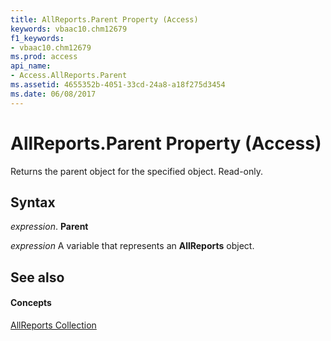 ```yaml
---
title: AllReports.Parent Property (Access)
keywords: vbaac10.chm12679
f1_keywords:
- vbaac10.chm12679
ms.prod: access
api_name:
- Access.AllReports.Parent
ms.assetid: 4655352b-4051-33cd-24a8-a18f275d3454
ms.date: 06/08/2017
---
```



# AllReports.Parent Property (Access)

Returns the parent object for the specified object. Read-only.


## Syntax

 _expression_. **Parent**

 _expression_ A variable that represents an **AllReports** object.


## See also


#### Concepts


[AllReports Collection](allreports-object-access.md)

